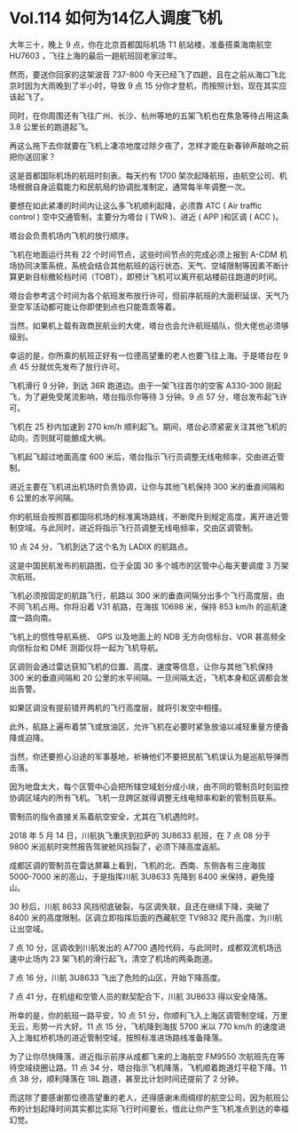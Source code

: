 # Vol.114 如何为14亿人调度飞机

大年三十，晚上 9 点，你在北京首都国际机场 T1 航站楼，准备搭乘海南航空 HU7603 ，飞往上海的最后一趟航班回老家过年。

然而，要送你回家的这架波音 737-800 今天已经飞了四趟，且在之前从海口飞北京时因为大雨晚到了半小时，导致 9 点 15 分你才登机，而按照计划，现在其实应该起飞了。

同时，在你周围还有飞往广州、长沙、杭州等地的五架飞机也在焦急等待占用这条 3.8 公里长的跑道起飞。

再这么拖下去你就要在飞机上凄凉地度过除夕夜了，怎样才能在新春钟声敲响之前把你送回家？

这是首都国际机场的航班时刻表。每天约有 1700 架次起降航班，由航空公司、机场根据自身运载能力和民航局的协调批准制定，通常每半年调整一次。

要想在如此紧凑的时间内让这么多飞机顺利起降，必须靠 ATC ( Air traffic control ) 空中交通管制，主要分为塔台 ( TWR )、进近 ( APP )和区调 ( ACC )。

塔台会负责机场内飞机的放行顺序。

飞机在地面运行共有 22 个时间节点，这些时间节点的完成必须上报到 A-CDM 机场协同决策系统，系统会结合其他航班的运行状态、天气、空域限制等因素不断计算更新目标撤轮档时间（TOBT），即预计飞机可以离开航站楼前往跑道的时间。

塔台会参考这个时间为各个航班发布放行许可，但前序航班的大面积延误、天气乃至空军活动都可能让你即使到点也只能乖乖等着。

当然，如果机上载有政商民航业的大佬，塔台也会允许航班插队，但大佬也必须够级别。

幸运的是，你所乘的航班正好有一位德高望重的老人也要飞往上海。于是塔台在 9 点 45 分就优先发布了放行许可。
 
飞机滑行 9 分钟，到达 36R 跑道边。由于一架飞往首尔的空客 A330-300 刚起飞，为了避免受尾流影响，塔台指示你等待 3 分钟。9 点 57 分，塔台发布起飞许可。

飞机在 25 秒内加速到 270 km/h 顺利起飞。期间，塔台必须紧密关注其他飞机的动向，否则就可能酿成大祸。

飞机起飞超过地面高度 600 米后，塔台指示飞行员调整无线电频率，交由进近管制。

进近主要在飞机进出机场时负责协调，让你与其他飞机保持 300 米的垂直间隔和 6 公里的水平间隔。

你的航班会按照首都国际机场的标准离场路线，不断爬升到规定高度，离开进近管制空域。与此同时，进近将指示飞行员调整无线电频率，交由区调管制。

10 点 24 分，飞机到达了这个名为 LADIX 的航路点。

这是中国民航发布的航路图，位于全国 30 多个城市的区管中心每天要调度 3 万架次航班。

飞机必须按固定的航路飞行，航路以 300 米的垂直间隔分出多个飞行高度层，由不同飞机占用。你将沿着 V31 航路，在海拔 10698 米，保持 853 km/h 的巡航速度一路向南。

飞机上的惯性导航系统、 GPS 以及地面上的 NDB 无方向信标台、VOR 甚高频全向信标台和 DME 测距仪将一起为飞机导航。

区调则会通过雷达获知飞机的位置、高度、速度等信息，让你与其他飞机保持 300 米的垂直间隔和 20 公里的水平间隔。一旦间隔太近，飞机本身和区调都会发出告警。

如果区调没有提前错开两机的飞行高度层，就将引发空中相撞。

此外，航路上遍布着禁飞或放油区，允许飞机在必要时紧急放油以减轻重量方便备降或迫降。

当然，你还要担心沿途的军事基地，祈祷他们不要把民航飞机误认为是巡航导弹而击落。

因为地盘太大，每个区管中心会把所辖空域划分成小块，由不同的管制员时刻监控协调区域内的所有飞机。飞机一旦跨区就得调整无线电频率和新的管制员联系。

管制员的指令直接关系着航空安全，尤其在飞机遇险时。

2018 年 5 月 14 日，川航执飞重庆到拉萨的 3U8633 航班，在 7 点 08 分于 9800 米巡航时突然报告驾驶舱风挡裂了，必须下降高度返航。

成都区调的管制员在雷达屏幕上看到，飞机的北、西南、东侧各有三座海拔 5000-7000 米的高山，于是指挥川航 3U8633 先降到 8400 米保持，避免撞山。

30 秒后，川航 8633 风挡彻底破裂，与区调失联，且还在继续下降，突破了 8400 米的高度限制。区调立即指挥后面的西藏航空 TV9832 爬升高度，为川航让出空域。

7 点 10 分，区调收到川航发出的 A7700 遇险代码，与此同时，成都双流机场迅速中止场内 23 架飞机的滑行起飞，清空了机场的两条跑道。

7 点 16 分，川航 3U8633 飞出了危险的山区，开始下降高度。

7 点 41 分，在机组和空管人员的默契配合下，川航 3U8633 得以安全降落。

所幸的是，你的航班一路平安，10 点 51 分，你顺利飞入上海区调管制空域，万里无云，形势一片大好。11 点 15 分，飞机降到海拔 5700 米以 770 km/h 的速度进入上海虹桥机场的进近管制空域，按照标准进场路线准备降落。

为了让你尽快降落，进近指示前序从成都飞来的上海航空 FM9550 次航班先在等待空域绕圈让路。11 点 34 分，塔台指示飞机降落，飞机顺着跑道灯平稳下降。11 点 38 分，顺利降落在 18L 跑道，甚至比计划时间还提前了 2 分钟。

而这除了要感谢那位德高望重的老人，还得感谢未雨绸缪的航空公司，因为航班公布的计划起降时间其实都比实际飞行时间要长，借此让你产生飞机准点到达的幸福幻觉。
